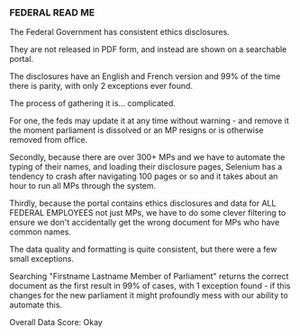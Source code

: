 ### FEDERAL READ ME

The Federal Government has consistent ethics disclosures.

They are not released in PDF form, and instead are shown on a searchable portal.

The disclosures have an English and French version and 99% of the time there is parity, with only 2 exceptions ever found.

The process of gathering it is... complicated.

For one, the feds may update it at any time without warning - and remove it the moment parliament is dissolved or an MP resigns or is otherwise removed from office.

Secondly, because there are over 300+ MPs and we have to automate the typing of their names, and loading their disclosure pages, Selenium has a tendency to crash after navigating 100 pages or so and it takes about an hour to run all MPs through the system.

Thirdly, because the portal contains ethics disclosures and data for ALL FEDERAL EMPLOYEES not just MPs, we have
to do some clever filtering to ensure we don't accidentally get the wrong document for MPs who have common names.

The data quality and formatting is quite consistent, but there were a few small exceptions.

Searching "Firstname Lastname Member of Parliament" returns the correct document as the first result in 99% of cases, with 1 exception found - if this changes for the new parliament it might profoundly mess with our ability to automate this.

Overall Data Score: Okay
